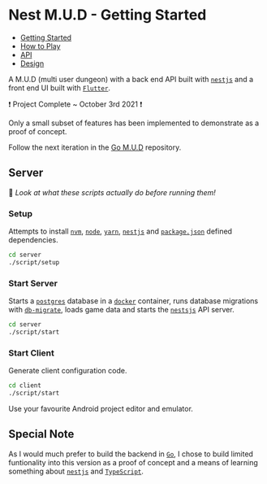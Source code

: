 # Nest M.U.D - Getting Started

- [Getting Started](README.md)
- [How to Play](README-HOWTOPLAY.md)
- [API](README-API.md)
- [Design](README-DESIGN.md)

A M.U.D (multi user dungeon) with a back end API built with [`nestjs`](https://docs.nestjs.com/) and a front end UI built with [`Flutter`](https://flutter.dev/docs).

❗ Project Complete ~ October 3rd 2021 ❗

Only a small subset of features has been implemented to demonstrate as a proof of concept.

Follow the next iteration in the [Go M.U.D](https://gitlab.com/alienspaces/nest-mud) repository.

## Server

📝 _Look at what these scripts actually do before running them!_

### Setup

Attempts to install [`nvm`](https://github.com/nvm-sh/nvm), [`node`](https://nodejs.org/en/), [`yarn`](https://yarnpkg.com/), [`nestjs`](https://docs.nestjs.com/) and [`package.json`](./server/package.json) defined dependencies.

```bash
cd server
./script/setup
```

### Start Server

Starts a [`postgres`](https://www.postgresql.org/) database in a [`docker`](https://www.docker.com/) container, runs database migrations with [`db-migrate`](https://db-migrate.readthedocs.io/en/latest/), loads game data and starts the [`nestsjs`](https://docs.nestjs.com/) API server.

```bash
cd server
./script/start
```

### Start Client

Generate client configuration code.

```bash
cd client
./script/start
```

Use your favourite Android project editor and emulator.

## Special Note

As I would much prefer to build the backend in [`Go`](https://golang.org/doc/tutorial/getting-started), I chose to build limited funtionality into this version as a proof of concept and a means of learning something about [`nestjs`](https://docs.nestjs.com/) and [`TypeScript`](https://www.typescriptlang.org/docs/).
